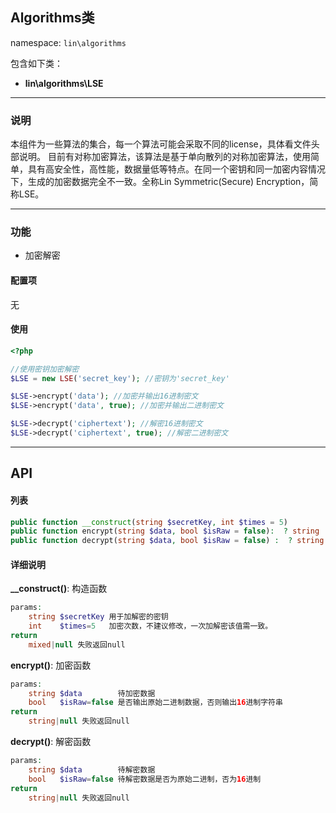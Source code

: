 Algorithms类
----
namespace: `lin\algorithms`

包含如下类：

* **lin\algorithms\LSE**

---

### 说明
本组件为一些算法的集合，每一个算法可能会采取不同的license，具体看文件头部说明。
目前有对称加密算法，该算法是基于单向散列的对称加密算法，使用简单，具有高安全性，高性能，数据量低等特点。在同一个密钥和同一加密内容情况下，生成的加密数据完全不一致。全称Lin Symmetric(Secure) Encryption，简称LSE。

---

### 功能
* 加密解密


#### 配置项
无


#### 使用
~~~php
<?php

//使用密钥加密解密
$LSE = new LSE('secret_key'); //密钥为'secret_key'

$LSE->encrypt('data'); //加密并输出16进制密文
$LSE->encrypt('data', true); //加密并输出二进制密文

$LSE->decrypt('ciphertext'); //解密16进制密文
$LSE->decrypt('ciphertext', true); //解密二进制密文
~~~

---


## API

#### 列表
~~~php
public function __construct(string $secretKey, int $times = 5)
public function encrypt(string $data, bool $isRaw = false):  ? string
public function decrypt(string $data, bool $isRaw = false) :  ? string
~~~

#### 详细说明

**__construct()**: 构造函数
```php
params:
    string $secretKey 用于加解密的密钥
    int    $times=5   加密次数，不建议修改，一次加解密该值需一致。
return
    mixed|null 失败返回null
```

**encrypt()**: 加密函数
```php
params:
    string $data        待加密数据
    bool   $isRaw=false 是否输出原始二进制数据，否则输出16进制字符串
return
    string|null 失败返回null
```

**decrypt()**: 解密函数
```php
params:
    string $data        待解密数据
    bool   $isRaw=false 待解密数据是否为原始二进制，否为16进制
return
    string|null 失败返回null
```